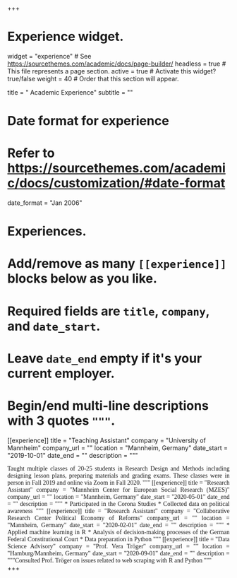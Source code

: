 +++
# Experience widget.
widget = "experience"  # See https://sourcethemes.com/academic/docs/page-builder/
headless = true  # This file represents a page section.
active = true  # Activate this widget? true/false
weight = 40  # Order that this section will appear.

title = " Academic Experience"
subtitle = ""

# Date format for experience
#   Refer to https://sourcethemes.com/academic/docs/customization/#date-format
date_format = "Jan 2006"

# Experiences.
#   Add/remove as many `[[experience]]` blocks below as you like.
#   Required fields are `title`, `company`, and `date_start`.
#   Leave `date_end` empty if it's your current employer.
#   Begin/end multi-line descriptions with 3 quotes `"""`.

[[experience]]
  title = "Teaching Assistant"
  company = "University of Mannheim"
  company_url = ""
  location = "Mannheim, Germany"
  date_start = "2019-10-01"
  date_end = ""
  description = """
  <div style="text-align: justify;font-family:serif;">Taught multiple classes of 20-25 students in Research Design and Methods including designing lesson plans, preparing materials and grading exams. These classes were in person in Fall 2019 and online via Zoom in Fall 2020.
  """
 [[experience]]
  title = "Research Assistant"
  company = "Mannheim Center for European Social Research (MZES)"
  company_url = ""
  location = "Mannheim, Germany"
  date_start = "2020-05-01"
  date_end = ""
  description = """ 
  * Participated in the Corona Studies
  * Collected data on political awareness
  """
   [[experience]]
  title = "Research Assistant"
  company = "Collaborative Research Center Political Economy of Reforms"
  company_url = ""
  location = "Mannheim, Germany"
  date_start = "2020-02-01"
  date_end = ""
  description = """ 
  * Applied machine learning in R
  * Analysis of decision-making processes of the German Federal Constitutional Court
  * Data preparation in Python
  """
[[experience]]
  title = "Data Science Advisory"
  company = "Prof. Vera Tröger"
  company_url = ""
  location = "Hamburg/Mannheim, Germany"
  date_start = "2020-09-01"
  date_end = ""
  description = """Consulted Prof. Tröger on issues related to web scraping with R and Python 
  """
  </div>
+++

